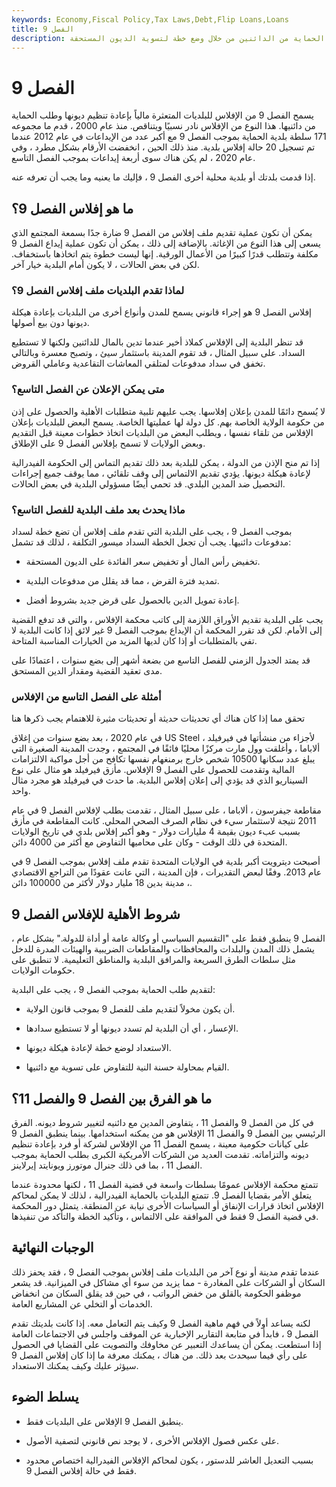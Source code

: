 ```yaml
---
keywords: Economy,Fiscal Policy,Tax Laws,Debt,Flip Loans,Loans
title: الفصل 9
description: الفصل 9 هو إجراء إفلاس يوفر للبلديات المتعثرة ماليًا الحماية من الدائنين من خلال وضع خطة لتسوية الديون المستحقة.
---
```


# الفصل 9
يسمح الفصل 9 من الإفلاس للبلديات المتعثرة مالياً بإعادة تنظيم ديونها وطلب الحماية من دائنيها. هذا النوع من الإفلاس نادر نسبيًا ويتناقص. منذ عام 2000 ، قدم ما مجموعه 171 سلطة بلدية الحماية بموجب الفصل 9 مع أكبر عدد من الإيداعات في عام 2012 عندما تم تسجيل 20 حالة إفلاس بلدية. منذ ذلك الحين ، انخفضت الأرقام بشكل مطرد ، وفي عام 2020 ، لم يكن هناك سوى أربعة إيداعات بموجب الفصل التاسع.

إذا قدمت بلدتك أو بلدية محلية أخرى الفصل 9 ، فإليك ما يعنيه وما يجب أن تعرفه عنه.

## ما هو إفلاس الفصل 9؟

يمكن أن تكون عملية تقديم ملف إفلاس من الفصل 9 ضارة جدًا بسمعة المجتمع الذي يسعى إلى هذا النوع من الإغاثة. بالإضافة إلى ذلك ، يمكن أن تكون عملية إيداع الفصل 9 مكلفة وتتطلب قدرًا كبيرًا من الأعمال الورقية. إنها ليست خطوة يتم اتخاذها باستخفاف. لكن في بعض الحالات ، لا يكون أمام البلدية خيار آخر.

### لماذا تقدم البلديات ملف إفلاس الفصل 9؟

إفلاس الفصل 9 هو إجراء قانوني يسمح للمدن وأنواع أخرى من البلديات بإعادة هيكلة ديونها دون بيع أصولها.

قد تنظر البلدية إلى الإفلاس كملاذ أخير عندما تدين بالمال للدائنين ولكنها لا تستطيع السداد. على سبيل المثال ، قد تقوم المدينة باستثمار سيئ ، وتصبح معسرة وبالتالي تخفق في سداد مدفوعات لمتلقي المعاشات التقاعدية وعاملي القروض.

### متى يمكن الإعلان عن الفصل التاسع؟

لا يُسمح دائمًا للمدن بإعلان إفلاسها. يجب عليهم تلبية متطلبات الأهلية والحصول على إذن من حكومة الولاية الخاصة بهم. كل دولة لها عمليتها الخاصة. يسمح البعض للبلديات بإعلان الإفلاس من تلقاء نفسها ، ويطلب البعض من البلديات اتخاذ خطوات معينة قبل التقديم وبعض الولايات لا تسمح بإفلاس الفصل 9 على الإطلاق.

إذا تم منح الإذن من الدولة ، يمكن للبلدية بعد ذلك تقديم التماس إلى الحكومة الفيدرالية لإعادة هيكلة ديونها. يؤدي تقديم الالتماس إلى وقف تلقائي ، مما يوقف جميع إجراءات التحصيل ضد المدين البلدي. قد تحمي أيضًا مسؤولي البلدية في بعض الحالات.

### ماذا يحدث بعد ملف البلدية للفصل التاسع؟

بموجب الفصل 9 ، يجب على البلدية التي تقدم ملف إفلاس أن تضع خطة لسداد مدفوعات دائنيها. يجب أن تجعل الخطة السداد ميسور التكلفة ، لذلك قد تشمل:

- تخفيض رأس المال أو تخفيض سعر الفائدة على الديون المستحقة.

- تمديد فترة القرض ، مما قد يقلل من مدفوعات البلدية.

- إعادة تمويل الدين بالحصول على قرض جديد بشروط أفضل.

يجب على البلدية تقديم الأوراق اللازمة إلى كاتب محكمة الإفلاس ، والتي قد تدفع القضية إلى الأمام. لكن قد تقرر المحكمة أن الإيداع بموجب الفصل 9 غير لائق إذا كانت البلدية لا تفي بالمتطلبات أو إذا كان لديها المزيد من الخيارات المناسبة المتاحة.

قد يمتد الجدول الزمني للفصل التاسع من بضعة أشهر إلى بضع سنوات ، اعتمادًا على مدى تعقيد القضية ومقدار الدين المستحق.

### أمثلة على الفصل التاسع من الإفلاس

تحقق مما إذا كان هناك أي تحديثات حديثة أو تحديثات مثيرة للاهتمام يجب ذكرها هنا

في عام 2020 ، بعد بضع سنوات من إغلاق US Steel لأجزاء من منشأتها في فيرفيلد ، ألاباما ، وأغلقت وول مارت مركزًا محليًا فائقًا في المجتمع ، وجدت المدينة الصغيرة التي يبلغ عدد سكانها 10500 شخص خارج برمنغهام نفسها تكافح من أجل مواكبة الالتزامات المالية وتقدمت للحصول على الفصل 9 الإفلاس. مأزق فيرفيلد هو مثال على نوع السيناريو الذي قد يؤدي إلى إعلان إفلاس البلدية. ما حدث في فيرفيلد هو مجرد مثال واحد.

مقاطعة جيفرسون ، ألاباما ، على سبيل المثال ، تقدمت بطلب لإفلاس الفصل 9 في عام 2011 نتيجة لاستثمار سيء في نظام الصرف الصحي المحلي. كانت المقاطعة في مأزق بسبب عبء ديون بقيمة 4 مليارات دولار - وهو أكبر إفلاس بلدي في تاريخ الولايات المتحدة في ذلك الوقت - وكان على محاميها التفاوض مع أكثر من 4000 دائن.

أصبحت ديترويت أكبر بلدية في الولايات المتحدة تقدم ملف إفلاس بموجب الفصل 9 في عام 2013. وفقًا لبعض التقديرات ، فإن المدينة ، التي عانت عقودًا من التراجع الاقتصادي ، مدينة بدين 18 مليار دولار لأكثر من 100000 دائن.

## شروط الأهلية للإفلاس الفصل 9

الفصل 9 ينطبق فقط على "التقسيم السياسي أو وكالة عامة أو أداة للدولة." بشكل عام ، يشمل ذلك المدن والبلدات والمحافظات والمقاطعات الضريبية والهيئات المدرة للدخل مثل سلطات الطرق السريعة والمرافق البلدية والمناطق التعليمية. لا تنطبق على حكومات الولايات.

لتقديم طلب الحماية بموجب الفصل 9 ، يجب على البلدية:

- أن يكون مخولاً لتقديم ملف للفصل 9 بموجب قانون الولاية.

- الإعسار ، أي أن البلدية لم تسدد ديونها أو لا تستطيع سدادها.

- الاستعداد لوضع خطة لإعادة هيكلة ديونها.

- القيام بمحاولة حسنة النية للتفاوض على تسوية مع دائنيها.

## ما هو الفرق بين الفصل 9 والفصل 11؟

في كل من الفصل 9 والفصل 11 ، يتفاوض المدين مع دائنيه لتغيير شروط ديونه. الفرق الرئيسي بين الفصل 9 والفصل 11 الإفلاس هو من يمكنه استخدامها. بينما ينطبق الفصل 9 على كيانات حكومية معينة ، يسمح الفصل 11 من الإفلاس لشركة أو فرد بإعادة تنظيم ديونه والتزاماته. تقدمت العديد من الشركات الأمريكية الكبرى بطلب الحماية بموجب الفصل 11 ، بما في ذلك جنرال موتورز ويونايتد إيرلاينز.

تتمتع محكمة الإفلاس عمومًا بسلطات واسعة في قضية الفصل 11 ، لكنها محدودة عندما يتعلق الأمر بقضايا الفصل 9. تتمتع البلديات بالحماية الفيدرالية ، لذلك لا يمكن لمحاكم الإفلاس اتخاذ قرارات الإنفاق أو السياسات الأخرى نيابة عن المنطقة. يتمثل دور المحكمة في قضية الفصل 9 فقط في الموافقة على الالتماس ، وتأكيد الخطة والتأكد من تنفيذها.

## الوجبات النهائية

عندما تقدم مدينة أو نوع آخر من البلديات ملف إفلاس بموجب الفصل 9 ، فقد يحفز ذلك السكان أو الشركات على المغادرة - مما يزيد من سوء أي مشاكل في الميزانية. قد يشعر موظفو الحكومة بالقلق من خفض الرواتب ، في حين قد يقلق السكان من انخفاض الخدمات أو التخلي عن المشاريع العامة.

لكنه يساعد أولاً في فهم ماهية الفصل 9 وكيف يتم التعامل معه. إذا كانت بلديتك تقدم الفصل 9 ، فابدأ في متابعة التقارير الإخبارية عن الموقف واجلس في الاجتماعات العامة إذا استطعت. يمكن أن يساعدك التعبير عن مخاوفك والتصويت على القضايا في الحصول على رأي فيما سيحدث بعد ذلك. من هناك ، يمكنك معرفة ما إذا كان إفلاس الفصل 9 سيؤثر عليك وكيف يمكنك الاستعداد.

## يسلط الضوء

- ينطبق الفصل 9 الإفلاس على البلديات فقط.

- على عكس فصول الإفلاس الأخرى ، لا يوجد نص قانوني لتصفية الأصول.

- بسبب التعديل العاشر للدستور ، يكون لمحاكم الإفلاس الفيدرالية اختصاص محدود فقط في حالة إفلاس الفصل 9.

